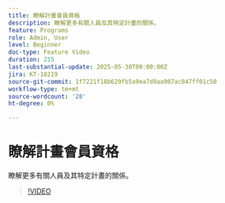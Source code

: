 ```yaml
---
title: 瞭解計畫會員資格
description: 瞭解更多有關人員及其特定計畫的關係。
feature: Programs
role: Admin, User
level: Beginner
doc-type: Feature Video
duration: 215
last-substantial-update: 2025-05-30T00:00:00Z
jira: KT-18219
source-git-commit: 1f7221f18b629fb5a9ea7d9aa907ac847ff01c50
workflow-type: tm+mt
source-wordcount: '28'
ht-degree: 0%

---
```



# 瞭解計畫會員資格

瞭解更多有關人員及其特定計畫的關係。

>[!VIDEO](https://video.tv.adobe.com/v/3463203/?learn=on&enablevpops&captions=chi_hant)
